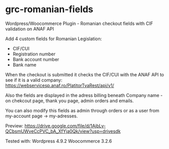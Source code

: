 # grc-romanian-fields
Wordpress/Woocommerce Plugin - Romanian checkout fields with CIF validation on ANAF API

Add 4 custom fields for Romanian Legislation:
- CIF/CUI
- Registration number
- Bank account number
- Bank name

When the checkout is submitted it checks the CIF/CUI with the ANAF API to see if it is a valid company: https://webservicesp.anaf.ro/PlatitorTvaRest/api/v1/

Also the fields are displayed in the adress billing beneath Company name - on chekcout page, thank you page, admin orders and emails.

You can also modify this fields as admin through orders or as a user from my-account page -> my-adresses.

Preview: https://drive.google.com/file/d/1AjbLy-QCbsmUWveCcPVC_bA_XfYja0Qk/view?usp=drivesdk

Tested with: 
Wordpress 4.9.2
Woocommerce 3.2.6
